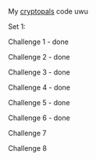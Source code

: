 
My [cryptopals](https://cryptopals.com/) code uwu

Set 1:

Challenge 1 - done

Challenge 2 - done

Challenge 3 - done

Challenge 4 - done

Challenge 5 - done

Challenge 6 - done

Challenge 7

Challenge 8
